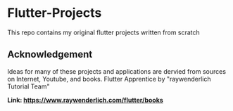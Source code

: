 # Flutter-Projects
This repo contains my original flutter projects written from scratch

## Acknowledgement
Ideas for many of these projects and applications are dervied from sources on Internet, Youtube, and books. Flutter Apprentice by "raywenderlich Tutorial Team"

**Link: https://www.raywenderlich.com/flutter/books**
